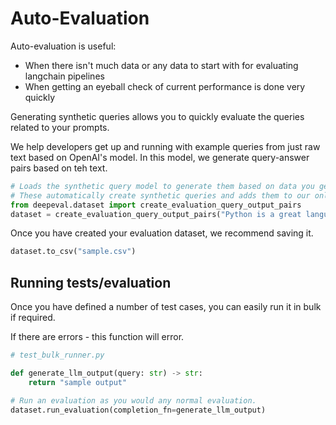 # Auto-Evaluation

Auto-evaluation is useful:

- When there isn't much data or any data to start with for evaluating langchain pipelines
- When getting an eyeball check of current performance is done very quickly

Generating synthetic queries allows you to quickly evaluate the queries related to your prompts.

We help developers get up and running with example queries from just raw text based on OpenAI's model. In this model, we generate query-answer pairs based on teh text.

```python
# Loads the synthetic query model to generate them based on data you get.
# These automatically create synthetic queries and adds them to our online database
from deepeval.dataset import create_evaluation_query_output_pairs
dataset = create_evaluation_query_output_pairs("Python is a great language for mathematical expression and machine learning.")
```

Once you have created your evaluation dataset, we recommend saving it.

```python
dataset.to_csv("sample.csv")
```

## Running tests/evaluation

Once you have defined a number of test cases, you can easily run it in bulk if required. 

If there are errors - this function will error.

```python
# test_bulk_runner.py

def generate_llm_output(query: str) -> str:
    return "sample output"

# Run an evaluation as you would any normal evaluation.
dataset.run_evaluation(completion_fn=generate_llm_output)
```
